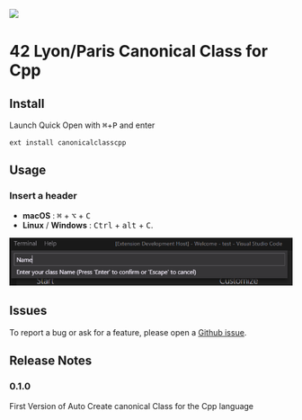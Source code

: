 <img
  src="https://raw.githubusercontent.com/Etheram68/Header-Cpp-Class/master/logo-42.png"
  width=128>

# 42 Lyon/Paris Canonical Class for Cpp

## Install

Launch Quick Open with <kbd>⌘</kbd>+<kbd>P</kbd> and enter
```
ext install canonicalclasscpp
```

## Usage
### Insert a header
 - **macOS** : <kbd>⌘</kbd> + <kbd>⌥</kbd> + <kbd>C</kbd>
 - **Linux** / **Windows** : <kbd>Ctrl</kbd> + <kbd>alt</kbd> + <kbd>C</kbd>.

<img
 src="https://raw.githubusercontent.com/Etheram68/Header-Cpp-Class/master/exemple_name.png"
 width=680>
## Issues

To report a bug or ask for a feature, please open a [Github issue](https://github.com/Etheram68/Header-Cpp-Class/issues).

## Release Notes

### 0.1.0
First Version of Auto Create canonical Class for the Cpp language
